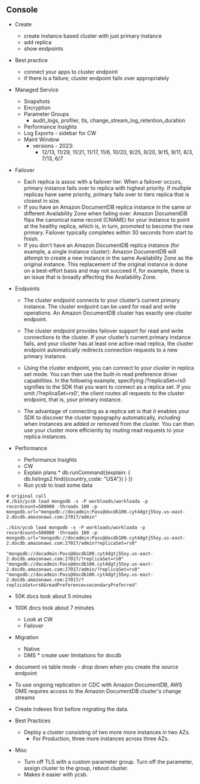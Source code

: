 ## Console
- Create
  - create instance based cluster with just primary instance
  - add replica
  - show endpoints 
- Best practice 
  - connect your apps to cluster endpoint
  - if there is a failure, cluster endpoint fails over appropriately

- Managed Service
  - Snapshots
  - Encryption
  - Parameter Groups
    - audit_logs, profiler, tls, change_stream_log_retention_duration
  - Performance Insights
  - Log Exports - sidebar for CW
  - Maint Window
    - versions - 2023:
      - 12/13, 11/29, 11/21, 11/17, 11/6, 10/20, 9/25, 9/20, 9/15, 9/11, 8/3, 7/13, 6/7 

- Failover
  - Each replica is assoc with a failover tier. When a failover occurs, primary instance fails over to replica with highest priority. If multiple replicas have same priority, primary fails over to tiers replica that is closest in size.
  - If you have an Amazon DocumentDB replica instance in the same or different Availability Zone when failing over: Amazon DocumentDB flips the canonical name record (CNAME) for your instance to point at the healthy replica, which is, in turn, promoted to become the new primary. Failover typically completes within 30 seconds from start to finish.
  - If you don't have an Amazon DocumentDB replica instance (for example, a single instance cluster): Amazon DocumentDB will attempt to create a new instance in the same Availability Zone as the original instance. This replacement of the original instance is done on a best-effort basis and may not succeed if, for example, there is an issue that is broadly affecting the Availability Zone.

- Endpoints
  - The cluster endpoint connects to your cluster’s current primary instance. The cluster endpoint can be used for read and write operations. An Amazon DocumentDB cluster has exactly one cluster endpoint.

  - The cluster endpoint provides failover support for read and write connections to the cluster. If your cluster’s current primary instance fails, and your cluster has at least one active read replica, the cluster endpoint automatically redirects connection requests to a new primary instance.

  - Using the cluster endpoint, you can connect to your cluster in replica set mode. You can then use the built-in read preference driver capabilities. In the following example, specifying /?replicaSet=rs0 signifies to the SDK that you want to connect as a replica set. If you omit /?replicaSet=rs0', the client routes all requests to the cluster endpoint, that is, your primary instance.

  - The advantage of connecting as a replica set is that it enables your SDK to discover the cluster topography automatically, including when instances are added or removed from the cluster. You can then use your cluster more efficiently by routing read requests to your replica instances.


- Performance
  - Performance Insights
  - CW
  - Explain plans *
db.runCommand({explain:
  { db.listings2.find({country_code: "USA"}) }
})
  - Run ycsb to load some data
```
# original call
#./bin/ycsb load mongodb -s -P workloads/workloada -p recordcount=500000 -threads 100 -p mongodb.url="mongodb://docadmin:Pass@docdb100.cyt4dgtj55oy.us-east-2.docdb.amazonaws.com:27017/admin"

./bin/ycsb load mongodb -s -P workloads/workloada -p recordcount=500000 -threads 100 -p mongodb.url="mongodb://docadmin:Pass@docdb100.cyt4dgtj55oy.us-east-2.docdb.amazonaws.com:27017/admin?replicaSet=rs0"

"mongodb://docadmin:Pass@docdb100.cyt4dgtj55oy.us-east-2.docdb.amazonaws.com:27017/?replicaSet=rs0"
"mongodb://docadmin:Pass@docdb100.cyt4dgtj55oy.us-east-2.docdb.amazonaws.com:27017/admin/?replicaSet=rs0"
"mongodb://docadmin:Pass@docdb100.cyt4dgtj55oy.us-east-2.docdb.amazonaws.com:27017/?replicaSet=rs0&readPreference=secondaryPreferred"
```
  - 50K docs took about 5 minutes
  - 100K docs took about 7 minutes
    - Look at CW
    - Failover

- Migration
  - Native
  - DMS *
create user
limitations for docdb 
 - document vs table mode - drop down when you create the source endpoint
 - To use ongoing replication or CDC with Amazon DocumentDB, AWS DMS requires access to the Amazon DocumentDB cluster's change streams
  - Create indexes first before migrating the data.

- Best Practices
  - Deploy a cluster consisting of two more more instances in two AZs.
    - For Production, three more instances across three AZs.

- Misc
  - Turn off TLS with a custom parameter group. Turn off the parameter, assign cluster to the group, reboot cluster.
  - Makes it easier with ycsb.


